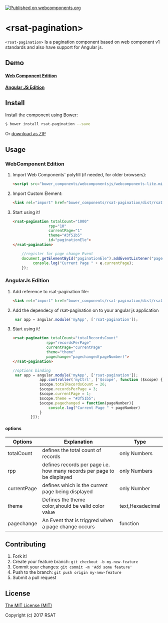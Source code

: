 [![Published on webcomponents.org](https://img.shields.io/badge/webcomponents.org-published-blue.svg)](https://www.webcomponents.org/element/rohithsathya/rsat-pagination)

# &lt;rsat-pagination&gt;
`<rsat-pagination>` Is a pagination component based on web component v1 standards and also have support for Angular js.

## Demo

#### [Web Component Edition](https://rohithsathya.github.io/rsat-pagination/Examples/WCExample.html)
#### [Angular JS Edition](https://rohithsathya.github.io/rsat-pagination/Examples/AJExample.html)

## Install

Install the component using [Bower](http://bower.io/):

```sh
$ bower install rsat-pagination --save
```

Or [download as ZIP](https://github.com/rohithsathya/rsat-pagination/archive/master.zip)

## Usage
### WebComponent Edition

1. Import Web Components' polyfill (if needed, for older browsers):

    ```html
    <script src="bower_components/webcomponentsjs/webcomponents-lite.min.js"></script>
    ```

2. Import Custom Element:

    ```html
    <link rel="import" href="bower_components/rsat-pagination/dist/rsat-pagination.html" />
    ```

3. Start using it!

	```html
	<rsat-pagination totalCount="1000" 
                    rpp="10" 
                    currentPage="1" 
                    theme="#3f51b5" 
                    id="paginationEle">
    </rsat-pagination>
	```
    ```js
        //register for page change Event
        document.getElementById("paginationEle").addEventListener("pageChange", function (e) {
             console.log("Current Page " + e.currentPage);
        });
    ```
### AngularJs Edition

1. Add reference to rsat-pagination file:

    ```html
    <link rel="import" href="bower_components/rsat-pagination/dist/rsat-pagination-aj.js" />
    ```

2. Add the dependecy of rsat-pagination on to your angular js application

	```js
	 var app = angular.module('myApp', ['rsat-pagination']);
	```
3. Start using it!
     ```html
    <rsat-pagination totalCount="totalRecordsCount" 
                    rpp="recordsPerPage" 
                    currentPage="currentPage" 
                    theme="theme" 
                    pagechange="pagechanged(pageNumber)">
    </rsat-pagination>
    ```
    ```js
    //options binding
     var app = angular.module('myApp', ['rsat-pagination']);
                app.controller('myCtrl', ['$scope', function ($scope) {
                $scope.totalRecordsCount = 26;
                $scope.recordsPerPage = 3;
                $scope.currentPage = 1;
                $scope.theme = "#3f51b5";
                $scope.pagechanged = function(pageNumber){
                    console.log("Current Page " + pageNumber)
                }
            }]);
    ```
#### options
| Options       | Explanation  | Type   |
| ------------- | ------------- |------------- |
| totalCount    |defines the total count of records |only Numbers|
| rpp           |defines records per page i.e. how many records per page to be displayed  | only Numbers|
| currentPage   |defines which is the current page being displayed | only Number|
| theme         |Defines the theme color,should be valid color value|text,Hexadecimal  |
| pagechange    |An Event that is triggred when a page change occurs|function |


## Contributing

1. Fork it!
2. Create your feature branch: `git checkout -b my-new-feature`
3. Commit your changes: `git commit -m 'Add some feature'`
4. Push to the branch: `git push origin my-new-feature`
5. Submit a pull request

## License

[The MIT License (MIT)](https://opensource.org/licenses/MIT)

Copyright (c) 2017 RSAT


